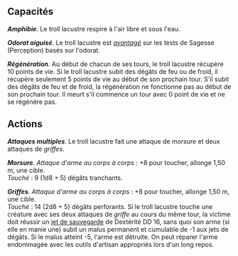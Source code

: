 ## Capacités
_**Amphibie**_. Le troll lacustre respire à l'air libre et sous l'eau.

_**Odorat aiguisé**_. Le troll lacustre est [_avantagé_](/utiliser-les-caracteristiques/#avantage-et-desavantage) sur les tests de Sagesse (Perception) basés sur l'odorat.

_**Régénération**_. Au début de chacun de ses tours, le troll lacustre récupère 10 points de vie. Si le troll lacustre subit des dégâts de feu ou de froid, il récupère seulement 5 points de vie au début de son prochain tour. S'il subit des dégâts de feu et de froid, la régénération ne fonctionne pas au début de son prochain tour. Il meurt s'il commence un tour avec 0 point de vie et ne se régénère pas.

## Actions
_**Attaques multiples**_. Le troll lacustre fait une attaque de _morsure_ et deux attaques de _griffes_.

_**Morsure**_. _Attaque d'arme au corps à corps_ : +8 pour toucher, allonge 1,50 m, une cible.  
_Touché_ : 9 (1d8 + 5) dégâts tranchants.

_**Griffes**_. _Attaque d'arme au corps à corps_ : +8 pour toucher, allonge 1,50 m, une cible.  
_Touché_ : 14 (2d8 + 5) dégâts perforants. Si le troll lacustre touche une créature avec ses deux attaques de _griffe_ au cours du même tour, la victime doit réussir un [jet de sauvegarde](/utiliser-les-caracteristiques/#jets-de-sauvegarde) de Dextérité DD 16, sans quoi son arme (si elle en manie une) subit un malus permanent et cumulable de -1 aux jets de dégâts. Si le malus atteint -5, l'arme est détruite. On peut réparer l'arme endommagée avec les outils d'artisan appropriés lors d'un long repos.
